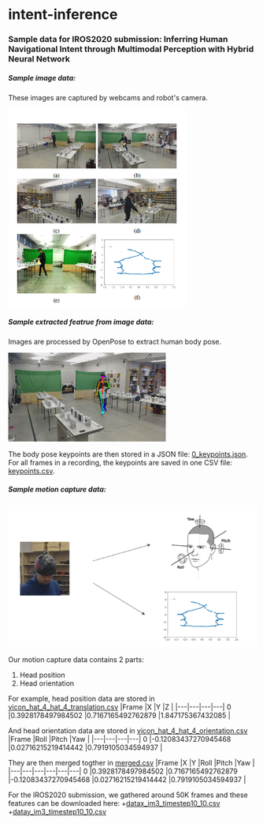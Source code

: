 # intent-inference
### Sample data for IROS2020 submission: Inferring Human Navigational Intent through Multimodal Perception with Hybrid Neural Network

##### Sample image data:
These images are captured by webcams and robot's camera.

![](Capture.PNG)

##### Sample extracted featrue from image data:
Images are processed by OpenPose to extract human body pose.

<img src="https://github.com/zhitianz/intent-inference/blob/master/196_rendered.png" width="320">

The body pose keypoints are then stored in a JSON file: [0_keypoints.json](https://github.com/zhitianz/intent-inference/blob/master/0_keypoints.json).
For all frames in a recording, the keypoints are saved in one CSV file: [keypoints.csv](https://github.com/zhitianz/intent-inference/blob/master/keypoints.csv).

##### Sample motion capture data:
![](Capture2.PNG)

Our motion capture data contains 2 parts:
1. Head position
2. Head orientation

For example, head position data are stored in [vicon_hat_4_hat_4_translation.csv](https://github.com/zhitianz/intent-inference/blob/master/vicon_hat_4_hat_4_translation.csv)
|Frame |X |Y |Z |
|---|---|---|---|
0 |0.3928178497984502 |0.7167165492762879 |1.847175367432085 |

And head orientation data are stored in [vicon_hat_4_hat_4_orientation.csv](https://github.com/zhitianz/intent-inference/blob/master/vicon_hat_4_hat_4_orientation.csv)
|Frame |Roll |Pitch |Yaw |
|---|---|---|---|
0 |-0.12083437270945468 |0.02716215219414442 |0.7919105034594937 |

They are then merged togther in [merged.csv](https://github.com/zhitianz/intent-inference/blob/master/merged.csv)
|Frame |X |Y |Roll |Pitch |Yaw |
|---|---|---|---|---|---|
0 |0.3928178497984502 |0.7167165492762879 |-0.12083437270945468 |0.02716215219414442 |0.7919105034594937 |

For the IROS2020 submission, we gathered around 50K frames and these features can be downloaded here:
+[datax_im3_timestep10_10.csv](https://drive.google.com/file/d/1M0wXy1s9IQQpZ0ZAbSLjioXZZLk57njU/view?usp=sharing)
+[datay_im3_timestep10_10.csv](https://drive.google.com/file/d/1ojPuhh0n9UcEnFxuSQgPzKvOw7iAeKjh/view?usp=sharing)



